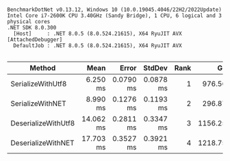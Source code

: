 ```

BenchmarkDotNet v0.13.12, Windows 10 (10.0.19045.4046/22H2/2022Update)
Intel Core i7-2600K CPU 3.40GHz (Sandy Bridge), 1 CPU, 6 logical and 3 physical cores
.NET SDK 8.0.300
  [Host]     : .NET 8.0.5 (8.0.524.21615), X64 RyuJIT AVX [AttachedDebugger]
  DefaultJob : .NET 8.0.5 (8.0.524.21615), X64 RyuJIT AVX


```
| Method              | Mean      | Error     | StdDev    | Rank | Gen0      | Gen1      | Gen2     | Allocated |
|-------------------- |----------:|----------:|----------:|-----:|----------:|----------:|---------:|----------:|
| SerializeWithUtf8   |  6.250 ms | 0.0790 ms | 0.0878 ms |    1 |  976.5625 |  976.5625 | 976.5625 |   7.55 MB |
| SerializeWithNET    |  8.990 ms | 0.1276 ms | 0.1193 ms |    2 |  296.8750 |  296.8750 | 296.8750 |   3.68 MB |
| DeserializeWithUtf8 | 14.062 ms | 0.2811 ms | 0.3347 ms |    3 | 1156.2500 | 1062.5000 | 265.6250 |   7.01 MB |
| DeserializeWithNET  | 17.703 ms | 0.3527 ms | 0.3921 ms |    4 | 1218.7500 |  968.7500 | 218.7500 |   7.45 MB |

